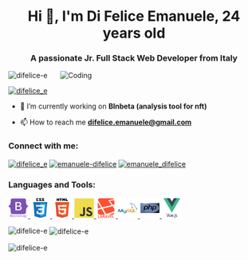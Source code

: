 
<h1 align="center">Hi 👋, I'm Di Felice Emanuele, 24 years old</h1>
<h3 align="center">A passionate Jr. Full Stack Web Developer from Italy</h3>
<img align="right" alt="Coding" width="400" src="https://i.pinimg.com/originals/e4/26/70/e426702edf874b181aced1e2fa5c6cde.gif">

<p align="left"> <img src="https://komarev.com/ghpvc/?username=difelice-e&label=Profile%20views&color=0e75b6&style=flat" alt="difelice-e" /> </p>

<p align="left"> <a href="https://twitter.com/difelice_e" target="blank"><img src="https://img.shields.io/twitter/follow/difelice_e?logo=twitter&style=for-the-badge" alt="difelice_e" /></a> </p>

- 🔭 I’m currently working on **Blnbeta (analysis tool for nft)**

- 📫 How to reach me **difelice.emanuele@gmail.com**

<h3 align="left">Connect with me:</h3>
<p align="left">
<a href="https://twitter.com/difelice_e" target="blank"><img align="center" src="https://raw.githubusercontent.com/rahuldkjain/github-profile-readme-generator/master/src/images/icons/Social/twitter.svg" alt="difelice_e" height="30" width="40" /></a>
<a href="https://linkedin.com/in/emanuele-difelice" target="blank"><img align="center" src="https://raw.githubusercontent.com/rahuldkjain/github-profile-readme-generator/master/src/images/icons/Social/linked-in-alt.svg" alt="emanuele-difelice" height="30" width="40" /></a>
<a href="https://instagram.com/emanuele_difelice" target="blank"><img align="center" src="https://raw.githubusercontent.com/rahuldkjain/github-profile-readme-generator/master/src/images/icons/Social/instagram.svg" alt="emanuele_difelice" height="30" width="40" /></a>
</p>

<h3 align="left">Languages and Tools:</h3>
<p align="left"> <a href="https://getbootstrap.com" target="_blank" rel="noreferrer"> <img src="https://raw.githubusercontent.com/devicons/devicon/master/icons/bootstrap/bootstrap-plain-wordmark.svg" alt="bootstrap" width="40" height="40"/> </a> <a href="https://www.w3schools.com/css/" target="_blank" rel="noreferrer"> <img src="https://raw.githubusercontent.com/devicons/devicon/master/icons/css3/css3-original-wordmark.svg" alt="css3" width="40" height="40"/> </a> <a href="https://www.w3.org/html/" target="_blank" rel="noreferrer"> <img src="https://raw.githubusercontent.com/devicons/devicon/master/icons/html5/html5-original-wordmark.svg" alt="html5" width="40" height="40"/> </a> <a href="https://developer.mozilla.org/en-US/docs/Web/JavaScript" target="_blank" rel="noreferrer"> <img src="https://raw.githubusercontent.com/devicons/devicon/master/icons/javascript/javascript-original.svg" alt="javascript" width="40" height="40"/> </a> <a href="https://laravel.com/" target="_blank" rel="noreferrer"> <img src="https://raw.githubusercontent.com/devicons/devicon/master/icons/laravel/laravel-plain-wordmark.svg" alt="laravel" width="40" height="40"/> </a> <a href="https://www.mysql.com/" target="_blank" rel="noreferrer"> <img src="https://raw.githubusercontent.com/devicons/devicon/master/icons/mysql/mysql-original-wordmark.svg" alt="mysql" width="40" height="40"/> </a> <a href="https://www.php.net" target="_blank" rel="noreferrer"> <img src="https://raw.githubusercontent.com/devicons/devicon/master/icons/php/php-original.svg" alt="php" width="40" height="40"/> </a> <a href="https://vuejs.org/" target="_blank" rel="noreferrer"> <img src="https://raw.githubusercontent.com/devicons/devicon/master/icons/vuejs/vuejs-original-wordmark.svg" alt="vuejs" width="40" height="40"/> </a> </p>

<p><img align="left" src="https://github-readme-stats.vercel.app/api/top-langs?username=difelice-e&show_icons=true&locale=en&layout=compact" alt="difelice-e" /></p>

<p>&nbsp;<img align="center" src="https://github-readme-stats.vercel.app/api?username=difelice-e&show_icons=true&locale=en" alt="difelice-e" /></p>

<p><img align="center" src="https://github-readme-streak-stats.herokuapp.com/?user=difelice-e&" alt="difelice-e" /></p>
